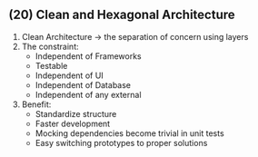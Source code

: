 ## (20) Clean and Hexagonal Architecture
1. Clean Architecture → the separation of concern using layers
2. The constraint:
   - Independent of Frameworks
   - Testable
   - Independent of UI
   - Independent of Database
   - Independent of any external
3. Benefit:
   - Standardize structure
   - Faster development
   - Mocking dependencies become trivial in unit tests
   - Easy switching prototypes to proper solutions